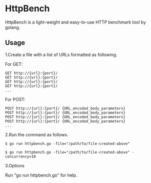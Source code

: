 # HttpBench

HttpBench is a light-weight and easy-to-use HTTP benchmark tool by golang.

## Usage

1.Create a file with a list of URLs formatted as following.

For GET:
```
GET http://{url}:{port}/ 
GET http://{url}:{port}/ 
GET http://{url}:{port}/ 
GET http://{url}:{port}/ 
...
```

For POST:
```
POST http://{url}:{port}/ {URL_encoded_body_parameters}
POST http://{url}:{port}/ {URL_encoded_body_parameters} 
POST http://{url}:{port}/ {URL_encoded_body_parameters} 
POST http://{url}:{port}/ {URL_encoded_body_parameters} 
...
```

2.Run the command as follows.

```
$ go run httpbench.go -file="/path/to/file-created-above"
```
```
$ go run httpbench.go -file="/path/to/file-created-above" -concurrency=10
```

3.Options

Run "go run httpbench.go" for help.
